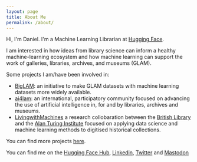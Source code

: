 ```yaml
---
layout: page
title: About Me
permalink: /about/
---
```


Hi, I'm Daniel. I'm a Machine Learning Librarian at [Hugging Face](https://huggingface.co/).

I am interested in how ideas from library science can inform a healthy machine-learning ecosystem and how machine learning can support the work of galleries, libraries, archives, and museums (GLAM). 

Some projects I am/have been involved in:

- [BigLAM](https://huggingface.co/biglam): an initiative to make GLAM datasets with machine learning datasets more widely available. 
- [ai4lam](https://ai4lam.org/): an international, participatory community focused on advancing the use of artificial intelligence in, for and by libraries, archives and museums. 
- [LivingwithMachines](https://livingwithmachines.ac.uk/) a research collobaration between the [British Library](https://www.bl.uk/) and the [Alan Turing Institute](https://www.turing.ac.uk/) focused on applying data science and machine learning methods to digitised historical collections. 

You can find more projects [here](https://danielvanstrien.xyz/projects/). 

You can find me on the [Hugging Face Hub](https://huggingface.co/davanstrien), 
[Linkedin](https://uk.linkedin.com/in/danielvanstrien), [Twitter](https://twitter.com/vanstriendaniel) and [Mastodon](https://elk.zone/sigmoid.social/@danielvanstrien)

